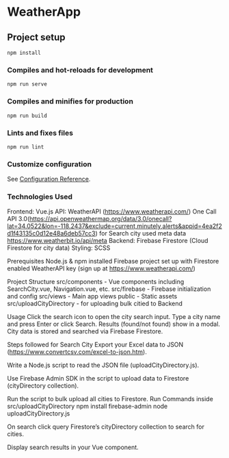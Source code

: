 # WeatherApp
## Project setup
```
npm install
```

### Compiles and hot-reloads for development
```
npm run serve
```

### Compiles and minifies for production
```
npm run build
```

### Lints and fixes files
```
npm run lint
```

### Customize configuration
See [Configuration Reference](https://cli.vuejs.org/config/).

### Technologies Used

Frontend: Vue.js
API: WeatherAPI (https://www.weatherapi.com/)
One Call API 3.0(https://api.openweathermap.org/data/3.0/onecall?lat=34.0522&lon=-118.2437&exclude=current,minutely,alerts&appid=4ea2f2d1f43135c0d12e48a6deb57cc3)
for Search city used meta data
https://www.weatherbit.io/api/meta
Backend: Firebase Firestore (Cloud Firestore for city data)
Styling: SCSS

Prerequisites
Node.js & npm installed
Firebase project set up with Firestore enabled
WeatherAPI key (sign up at https://www.weatherapi.com/)

Project Structure
src/components - Vue components including SearchCity.vue, Navigation.vue, etc.
src/firebase - Firebase initialization and config
src/views - Main app views
public - Static assets
src/uploadCityDirectory - for uploading bulk citied to Backend

Usage
Click the search icon to open the city search input.
Type a city name and press Enter or click Search.
Results (found/not found) show in a modal.
City data is stored and searched via Firebase Firestore.

Steps followed for Search City
Export your Excel data to JSON (https://www.convertcsv.com/excel-to-json.htm).

Write a Node.js script to read the JSON file (uploadCityDirectory.js).

Use Firebase Admin SDK in the script to upload data to Firestore (cityDirectory collection).

Run the script to bulk upload all cities to Firestore.
Run Commands inside src/uploadCityDirectory
npm install firebase-admin
node uploadCityDirectory.js

On search click query Firestore’s cityDirectory collection to search for cities.

Display search results in your Vue component.